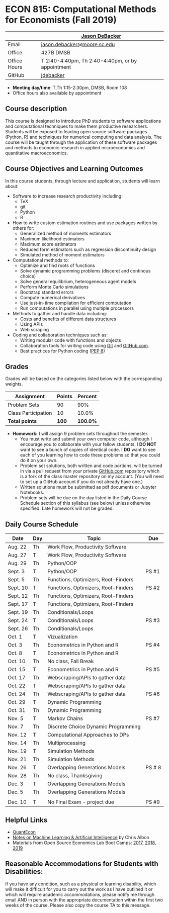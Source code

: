 # ECON 815: Computational Methods for Economists (Fall 2019) #

|  | [Jason DeBacker](http://jasondebacker.com) |
|--------------|--------------------------------------------------------------|
| Email | [jason.debacker@moore.sc.edu](mailto:jason.debacker@moore.sc.edu) |
| Office | 427B DMSB |
| Office Hours | T 2:40-4:40pm, Th 2:40-4:40pm, or by  appointment |
| GitHub | [jdebacker](https://github.com/jdebacker) |

* **Meeting day/time**: T,Th 1:15-2:30pm, DMSB, Room 108
* Office hours also available by appointment


## Course description ##

This course is designed to introduce PhD students to software applications and computational techniques to make them productive researchers. Students will be exposed to leading open source software packages (Python, R) and techniques for numerical computing and data analysis. The course will be taught through the application of these software packages and methods to economic research in applied microeconomics and quantitative macroeconomics.


## Course Objectives and Learning Outcomes ##

In this course students, through lecture and application, students will learn about:
* Software to increase research productivity including:
	* TeX
	* git
	* Python
	* R
* How to write custom estimation routines and use packages written by others for:
	* Generalized method of moments estimators
	* Maximum likelihood estimators
	* Maximum score estimators
	* Reduced form estimators such as regression discontinuity design
	* Simulated method of moment estimators
* Computational methods to:
	* Optimize and find roots of functions
	* Solve dynamic programming problems (disceret and continous choice)
	* Solve general equilibrium, heterogeneous agent models
	* Perform Monte Carlo simulations
	* Bootstrap standard errors
	* Compute numerical derivatives
	* Use just-in-time compilation for efficient computation
	* Run computations in parallel using multiple processors
* Methods to gather and handle data including:
	* Costs and benefits of different data structures
	* Using APIs
	* Web scraping
* Coding and collaboration techniques such as:
	* Writing modular code with functions and objects
	* Collaboration tools for writing code using [Git](https://git-scm.com/) and [GitHub.com](https://github.com/).
	* Best practices for Python coding ([PEP 8](https://www.python.org/dev/peps/pep-0008/))


## Grades ##

Grades will be based on the categories listed below with the corresponding weights.

Assignment                   | Points |   Percent  |
-----------------------------|--------|------------|
Problem Sets                 |   90   |    90%   |
Class Participation                |   10   |    10.0%   |
**Total points**             | **100** | **100.0%** |

* **Homework:** I will assign 9 problem sets throughout the semester.
	* You must write and submit your own computer code, although I encourage you to collaborate with your fellow students. I **DO NOT** want to see a bunch of copies of identical code. I **DO** want to see each of you learning how to code these problems so that you could do it on your own.
	* Problem set solutions, both written and code portions, will be turned in via a pull request from your private [GitHub.com](https://git-scm.com/) repository which is a fork of the class master repository on my account. (You will need to set up a GitHub account if you do not already have one.)
	* Written solutions must be submitted as pdf documents or Jupyter Notebooks.
	* Problem sets will be due on the day listed in the Daily Course Schedule section of this syllabus (see below) unless otherwise specified. Late homework will not be graded.



## Daily Course Schedule ##

| Date     | Day | Topic                               | Due    |
|----------|-----|-------------------------------------|--------|
| Aug. 22  | Th  | Work Flow, Productivity Software    |        |
| Aug. 27  | T   | Work Flow, Productivity Software    |        |
| Aug. 29  | Th  | Python/OOP                          |   |
| Sept. 3  | T   | Python/OOP                          |   PS #1     |
| Sept. 5  | Th  | Functions, Optimizers, Root-Finders |        |
| Sept. 10 | T   | Functions, Optimizers, Root-Finders | PS #2  |
| Sept. 12 | Th  | Functions, Optimizers, Root-Finders |        |
| Sept. 17 | T   | Functions, Optimizers, Root-Finders |        |
| Sept. 19 | Th  | Conditionals/Loops                  |        |
| Sept. 24 | T   | Conditionals/Loops                  | PS #3  |
| Sept. 26 | Th  | Conditionals/Loops                  |        |
| Oct. 1   | T   | Vizualization                       |        |
| Oct. 3   | Th  | Econometrics in Python and R        | PS #4  |
| Oct. 8   | T   | Econometrics in Python and R        |        |
| Oct. 10  | Th  | No class, Fall Break                |        |
| Oct. 15  | T   | Econometrics in Python and R        | PS #5  |
| Oct. 17  | Th  | Webscraping/APIs to gather data     |        |
| Oct. 22  | T   | Webscraping/APIs to gather data     |        |
| Oct. 24  | Th  | Webscraping/APIs to gather data     | PS #6  |
| Oct. 29  | T   | Dynamic Programming                 |        |
| Oct. 31  | Th  | Dynamic Programming                 |        |
| Nov. 5   | T   | Markov Chains                       | PS #7  |
| Nov. 7   | Th  | Discrete Choice Dynamic Programming |        |
| Nov. 12  | T   | Computational Approaches to DPs     |        |
| Nov. 14  | Th  | Multiprocessing                     |        |
| Nov. 19  | T   | Simulation Methods                  |        |
| Nov. 21  | Th  | Simulation Methods                  |        |
| Nov. 26  | T   | Overlapping Generations Models      | PS # 8 |
| Nov. 28  | Th  | No class, Thanksgiving              |        |
| Dec. 3   | T   | Overlapping Generations Models      |        |
| Dec. 5   | Th  | Overlapping Generations Models      |        |
|          |     |                                     |        |
| Dec. 10  | T   | No Final Exam - project due         | PS #9  |


## Helpful Links ##

* [QuantEcon](https://quantecon.org)
* [Notes on Machine Learning & Artificial Intelligence](https://chrisalbon.com) by Chris Albon
* Materials from Open Source Economics Lab Boot Camps: [2017](https://github.com/OpenSourceEcon/BootCamp2017), [2018](https://github.com/OpenSourceEcon/BootCamp2018), [2019](https://github.com/OpenSourceEcon/BootCamp2019)


## Reasonable Accommodations for Students with Disabilities: ##

If you have any condition, such as a physical or learning disability, which will make it difficult for you to carry out the work as I have outlined it or which will require academic accommodations, please notify me through email AND in person with the appropriate documentation within the first two weeks of the course. Please also copy the course TA to this message.

